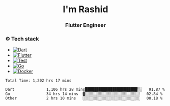 <h1 align="center">I'm Rashid</h1>
<h3 align="center">Flutter Engineer</h3>


  
### ⚙️ Tech stack  
  
+ [![Dart](https://img.shields.io/badge/-Dart-05122A?style=flat&logo=dart&logoColor=blue)](https://dart.dev/)  
+ [![Flutter](https://img.shields.io/badge/-Flutter-05122A?style=flat&logo=flutter&logoColor=blue)](http://flutter.dev/)  
+ [![Test](https://img.shields.io/badge/-Test-05122A?style=flat&logo=dart)](https://dart.dev/guides/testing)    
+ [![Go](https://img.shields.io/badge/-Go-05122A?style=flat&logo=go)](https://go.dev/)  
+ [![Docker](https://img.shields.io/badge/-Docker-05122A?style=flat&logo=docker)](https://www.docker.com/)  


<!-- 
[![Anurag's GitHub stats](https://github-readme-stats.vercel.app/api?username=Durotann)](https://github.com/anuraghazra/github-readme-stats) -->


<!--START_SECTION:waka-->

```Flutter
Total Time: 1,202 hrs 17 mins

Dart              1,106 hrs 28 mins███████████████████████░░   91.87 %
Go                34 hrs 14 mins  ▓░░░░░░░░░░░░░░░░░░░░░░░░   02.84 %
Other             2 hrs 10 mins   ░░░░░░░░░░░░░░░░░░░░░░░░░   00.18 %
```

<!--END_SECTION:waka-->

